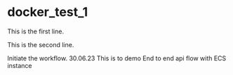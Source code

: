 # docker_test_1
This is the first line.


This is the second line.

Initiate the workflow. 30.06.23 
This is to demo End to end api flow with ECS instance